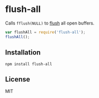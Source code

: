# flush-all

Calls `fflush(NULL)` to [flush](http://www.gnu.org/software/libc/manual/html_node/Flushing-Buffers.html) all open buffers.

```js
var flushAll = require('flush-all');
flushAll();
```

## Installation

    npm install flush-all

## License

MIT
